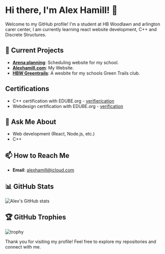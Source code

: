 # Hi there, I'm Alex Hamill! 👋

Welcome to my GitHub profile! I'm a student at HB Woodlawn and arlington carer center, I am currently learning react website development, C++ and Discrete Structures. 

## 🔭 Current Projects
- **[Arena planning](https://github.com/ArenaPlanning/ArenaPlanning.github.io)**: Scheduling website for my school.
- **[Alexhamill.com](https://github.com/alexhamill/alexhamill.com)**: My Website.
- **[HBW Greentrails](https://github.com/alexhamill/HBWGreentrails)**: A wesbite for my schools Green Trails club.

## Certifications
- C++ certification with EDUBE.org - [verifierication](https://verify.openedg.org/?id=SPgw.5idn.xs6E)
- Webdesign certification with EDUBE.org - [verification](https://verify.openedg.org/?id=fOae.0GWS.fQme)

## 💬 Ask Me About
- Web development (React, Node.js, etc.)
- C++

## 📫 How to Reach Me
- **Email**: [alexhamill@icloud.com](mailto:alexhamill@icloud.com)

## 📊 GitHub Stats
![Alex's GitHub stats](https://github-readme-stats.vercel.app/api?username=alexhamill&show_icons=true&theme=radical)

## 🏆 GitHub Trophies
![trophy](https://github-profile-trophy.vercel.app/?username=alexhamill&theme=onedark)

Thank you for visiting my profile! Feel free to explore my repositories and connect with me.
